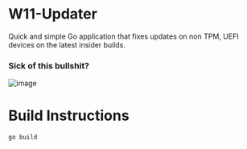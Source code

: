 # W11-Updater
Quick and simple Go application that fixes updates on non TPM, UEFI devices on the latest insider builds.

### Sick of this bullshit?
![image](https://user-images.githubusercontent.com/33162551/131945964-b89867c3-3c30-4377-b8e4-28bf915ef771.png)

# Build Instructions
```
go build
```

